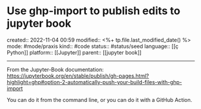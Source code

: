 # Use ghp-import to publish edits to jupyter book
created:: 2022-11-04 00:59
modified:: <%+ tp.file.last_modified_date() %>
mode: #mode/praxis 
kind:: #code
status:: #status/seed
language:: [[ç Python]]
platform:: [[Jupyter]]
parent:: [[jupyter book]]
***

From the Jupyter-Book documentation:
https://jupyterbook.org/en/stable/publish/gh-pages.html?highlight=ghp#option-2-automatically-push-your-build-files-with-ghp-import

You can do it from the command line, or you can do it with a GitHub Action.

